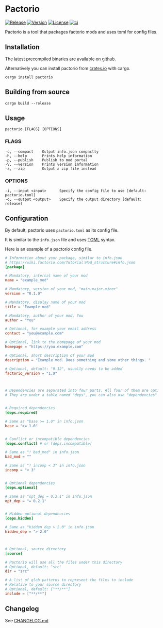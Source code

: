 # Pactorio

[![Release](https://img.shields.io/github/v/release/figsoda/pactorio?logo=github&style=flat-square)](https://github.com/figsoda/pactorio/releases)
[![Version](https://img.shields.io/crates/v/pactorio?logo=rust&style=flat-square)][Crate]
[![License](https://img.shields.io/badge/license-MPL--2.0-blue?style=flat-square)](https://www.mozilla.org/en-US/MPL/2.0)
[![ci](https://img.shields.io/github/workflow/status/figsoda/pactorio/ci?label=ci&logo=github-actions&style=flat-square)](https://github.com/figsoda/pactorio/actions?query=workflow:ci)

Pactorio is a tool that packages factorio mods and uses toml for config files. 

## Installation

The latest precompiled binaries are available on [github](https://github.com/figsoda/pactorio/releases/latest). 

Alternatively you can install pactorio from [crates.io][Crate] with cargo. 

```
cargo install pactorio
```

## Building from source
```
cargo build --release
```

## Usage
    pactorio [FLAGS] [OPTIONS]

### FLAGS
    -c, --compact    Output info.json compactly
    -h, --help       Prints help information
    -p, --publish    Publish to mod portal
    -V, --version    Prints version information
    -z, --zip        Output a zip file instead

### OPTIONS
    -i, --input <input>      Specify the config file to use [default: pactorio.toml]
    -o, --output <output>    Specify the output directory [default: release]

## Configuration
By default, pactorio uses `pactorio.toml` as its config file. 

It is similar to the `info.json` file and uses [TOML](https://toml.io) syntax. 

Here is an example of a pactorio config file. 

```toml
# Information about your package, similar to info.json
# https://wiki.factorio.com/Tutorial:Mod_structure#info.json
[package]

# Mandatory, internal name of your mod
name = "example_mod"

# Mandatory, version of your mod, "main.major.minor"
version = "0.1.0"

# Mandatory, display name of your mod
title = "Example mod"

# Mandatory, author of your mod, You
author = "You"

# Optional, for example your email address
contact = "you@example.com"

# Optional, link to the homepage of your mod
homepage = "https://you.example.com"

# Optional, short description of your mod
description = "Example mod. Does something and some other things. "

# Optional, default: "0.12", usually needs to be added
factorio_version = "1.0"



# Dependencies are separated into four parts, All four of them are optional
# They are under a table named "deps", you can also use "dependencies"


# Required dependencies
[deps.required]

# Same as "base >= 1.0" in info.json
base = ">= 1.0"


# Conflict or incompatible dependencies
[deps.conflict] # or [deps.incompatible]

# Same as "! bad_mod" in info.json
bad_mod = ""

# Same as "! incomp < 3" in info.json
incomp = "< 3"


# Optional dependencies
[deps.optional]

# Same as "opt_dep = 0.2.1" in info.json
opt_dep = "= 0.2.1"


# Hidden optional dependencies
[deps.hidden]

# Same as "hidden_dep > 2.0" in info.json
hidden_dep = "> 2.0"



# Optional, source directory
[source]

# Pactorio will use all the files under this directory
# Optional, default: "src"
dir = "src"

# A list of glob patterns to represent the files to include
# Relative to your source directory
# Optional, default: ["**/**"]
include = ["**/**"]
```

## Changelog
See [CHANGELOG.md](https://github.com/figsoda/pactorio/blob/master/CHANGELOG.md)

[Crate]: https://crates.io/crates/pactorio
